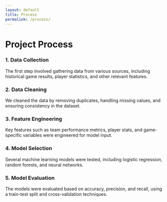```yaml
---
layout: default
title: Process
permalink: /process/
---
```


# Project Process

### 1. Data Collection
The first step involved gathering data from various sources, including historical game results, player statistics, and other relevant features.

### 2. Data Cleaning
We cleaned the data by removing duplicates, handling missing values, and ensuring consistency in the dataset.

### 3. Feature Engineering
Key features such as team performance metrics, player stats, and game-specific variables were engineered for model input.

### 4. Model Selection
Several machine learning models were tested, including logistic regression, random forests, and neural networks.

### 5. Model Evaluation
The models were evaluated based on accuracy, precision, and recall, using a train-test split and cross-validation techniques.
